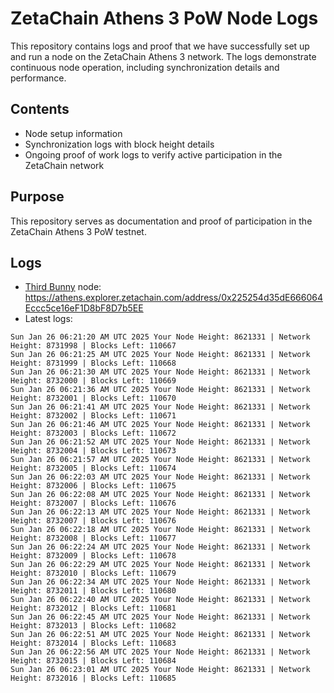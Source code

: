 # ZetaChain Athens 3 PoW Node Logs
This repository contains logs and proof that we have successfully set up and run a node on the ZetaChain Athens 3 network. The logs demonstrate continuous node operation, including synchronization details and performance.

## Contents
- Node setup information
- Synchronization logs with block height details
- Ongoing proof of work logs to verify active participation in the ZetaChain network

## Purpose
This repository serves as documentation and proof of participation in the ZetaChain Athens 3 PoW testnet.

## Logs

- [Third Bunny](https://thirdbunny.xyz/) node: https://athens.explorer.zetachain.com/address/0x225254d35dE666064Eccc5ce16eF1D8bF8D7b5EE
- Latest logs:
```
Sun Jan 26 06:21:20 AM UTC 2025 Your Node Height: 8621331 | Network Height: 8731998 | Blocks Left: 110667
Sun Jan 26 06:21:25 AM UTC 2025 Your Node Height: 8621331 | Network Height: 8731999 | Blocks Left: 110668
Sun Jan 26 06:21:30 AM UTC 2025 Your Node Height: 8621331 | Network Height: 8732000 | Blocks Left: 110669
Sun Jan 26 06:21:36 AM UTC 2025 Your Node Height: 8621331 | Network Height: 8732001 | Blocks Left: 110670
Sun Jan 26 06:21:41 AM UTC 2025 Your Node Height: 8621331 | Network Height: 8732002 | Blocks Left: 110671
Sun Jan 26 06:21:46 AM UTC 2025 Your Node Height: 8621331 | Network Height: 8732003 | Blocks Left: 110672
Sun Jan 26 06:21:52 AM UTC 2025 Your Node Height: 8621331 | Network Height: 8732004 | Blocks Left: 110673
Sun Jan 26 06:21:57 AM UTC 2025 Your Node Height: 8621331 | Network Height: 8732005 | Blocks Left: 110674
Sun Jan 26 06:22:03 AM UTC 2025 Your Node Height: 8621331 | Network Height: 8732006 | Blocks Left: 110675
Sun Jan 26 06:22:08 AM UTC 2025 Your Node Height: 8621331 | Network Height: 8732007 | Blocks Left: 110676
Sun Jan 26 06:22:13 AM UTC 2025 Your Node Height: 8621331 | Network Height: 8732007 | Blocks Left: 110676
Sun Jan 26 06:22:18 AM UTC 2025 Your Node Height: 8621331 | Network Height: 8732008 | Blocks Left: 110677
Sun Jan 26 06:22:24 AM UTC 2025 Your Node Height: 8621331 | Network Height: 8732009 | Blocks Left: 110678
Sun Jan 26 06:22:29 AM UTC 2025 Your Node Height: 8621331 | Network Height: 8732010 | Blocks Left: 110679
Sun Jan 26 06:22:34 AM UTC 2025 Your Node Height: 8621331 | Network Height: 8732011 | Blocks Left: 110680
Sun Jan 26 06:22:40 AM UTC 2025 Your Node Height: 8621331 | Network Height: 8732012 | Blocks Left: 110681
Sun Jan 26 06:22:45 AM UTC 2025 Your Node Height: 8621331 | Network Height: 8732013 | Blocks Left: 110682
Sun Jan 26 06:22:51 AM UTC 2025 Your Node Height: 8621331 | Network Height: 8732014 | Blocks Left: 110683
Sun Jan 26 06:22:56 AM UTC 2025 Your Node Height: 8621331 | Network Height: 8732015 | Blocks Left: 110684
Sun Jan 26 06:23:01 AM UTC 2025 Your Node Height: 8621331 | Network Height: 8732016 | Blocks Left: 110685
```
